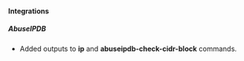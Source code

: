 
#### Integrations
##### AbuseIPDB
- Added outputs to **ip** and **abuseipdb-check-cidr-block** commands.
